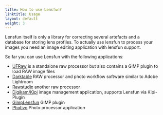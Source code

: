 ```yaml
---
title: How to use Lensfun?
linktitle: Usage
layout: default
weight: 3
---
```

Lensfun itself is only a library for correcting several artefacts and a database for storing lens profiles. To actually use lensfun to process your images you need an image editing application with lensfun support.

So far you can use Lensfun with the following applications:

* <a href="http://ufraw.sourceforge.net/" target="_blank">UFRaw</a> is a standalone raw processor but also contains a GIMP plugin to load RAW image files
* <a href="http://www.darktable.org/" target="_blank">Darktable</a> RAW processor and photo workflow software similar to Adobe Lightroom
* <a href="http://rawstudio.org/" target="_blank">Rawstudio</a> another raw processor
* <a href="http://digikam.org/" target="_blank">Digikam/Kipi</a> image management application, supports Lensfun via Kipi-Plugin
* <a href="http://seebk.github.io/GIMP-Lensfun/" target="_blank">GimpLensfun</a> GIMP plugin
* <a href="http://photivo.org/" target="_blank">Photivo</a> Photo processor application


